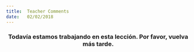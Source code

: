 ```yaml
---
title:  Teacher Comments
date:   02/02/2018
---
```


### <center>Todavía estamos trabajando en esta lección. Por favor, vuelva más tarde.</center>
